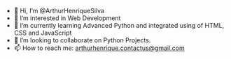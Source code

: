 - 👋 Hi, I’m @ArthurHenriqueSilva
- 👀 I’m interested in Web Development 
- 🌱 I’m currently learning Advanced Python and integrated using of HTML, CSS and JavaScript
- 💞️ I’m looking to collaborate on Python Projects.
- 📫 How to reach me: arthurhenrique.contactus@gmail.com

<!---
ArthurHenriqueSilva/ArthurHenriqueSilva is a ✨ special ✨ repository because its `README.md` (this file) appears on your GitHub profile.
You can click the Preview link to take a look at your changes.
--->
